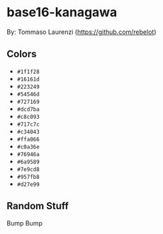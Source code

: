 # base16-kanagawa

By: Tommaso Laurenzi (https://github.com/rebelot)

## Colors

* `#1f1f28`
* `#16161d`
* `#223249`
* `#54546d`
* `#727169`
* `#dcd7ba`
* `#c8c093`
* `#717c7c`
* `#c34043`
* `#ffa066`
* `#c0a36e`
* `#76946a`
* `#6a9589`
* `#7e9cd8`
* `#957fb8`
* `#d27e99`

## Random Stuff

Bump
Bump
